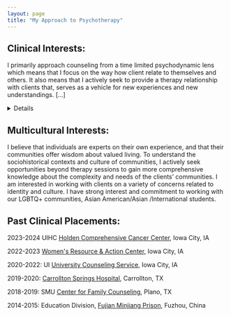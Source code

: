 ```yaml
---
layout: page
title: "My Approach to Psychotherapy"
---
```

## Clinical Interests:

I primarily approach counseling from a time limited psychodynamic lens which means that I focus on the way how client relate to themselves and others. It also means that I actively seek to provide a therapy relationship with clients that, serves as a vehicle for new experiences and new understandings. [...]<details>
In another word, many times, client’s problem, pain, or difficulties are rooted in their relationships with others and how they have come to see themselves. Most of them have some patterns that they fall back on when they interact with people. Usually, people develop those patterns for good reasons, and they served them well at a particular point in their lives. However, sometimes they might start to feel stuck in a particular way of thinking about themselves and their relationships that doesn't work well for them anymore. In order to get unstuck and develop a new way of relating that would work them, I will work with clients to examine these patterns and also attend carefully to them in therapeutic relationship between client and me, meaning that the interactions between therapist and client will be used to understand the interactions between client and others. For example, I will bring my reactions from time to time for therapeutic use. </details>


## Multicultural Interests:

I believe that individuals are experts on their own experience, and that their communities offer wisdom about valued living. To understand the sociohistorical contexts and culture of communities, I actively seek opportunities beyond therapy sessions to gain more comprehensive knowledge about the complexity and needs of the clients’ communities. I am interested in working with clients on a variety of concerns related to identity and culture. I have strong interest and commitment to working with our LGBTQ+ communities, Asian American/Asian /International students.

## Past Clinical Placements:

2023-2024 UIHC [Holden Comprehensive Cancer Center](https://cancer.uiowa.edu/specialty-programs-clinics/behavioral-oncology-clinic), Iowa City, IA

2022-2023 [Women's Resource & Action Center](https://wrac.uiowa.edu/), Iowa City, IA

2020-2022: UI [University Counseling Service](https://counseling.uiowa.edu/), Iowa City, IA

2019-2020: [Carrollton Springs Hospital](https://carrolltonsprings.com/), Carrollton, TX

2018-2019: SMU [Center for Family Counseling](https://www.smu.edu/simmons/community/family-counseling), Plano, TX

2014-2015: Education Division, [Fujian Minjiang Prison](http://jyj.sft.fujian.gov.cn/jsdw/mjjy/), Fuzhou, China

